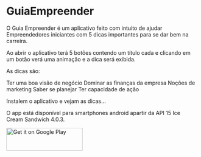 # GuiaEmpreender
 O Guia Empreender é um aplicativo feito com intuito de ajudar Empreendedores iniciantes com 5 dicas importantes para se dar bem na carreira.

 Ao abrir o aplicativo  terá 5 botões contendo um título cada e clicando em um botão verá uma animação e a dica será exibida.

 As dicas são:

Ter uma boa visão de negócio
Dominar as finanças da empresa
Noções de marketing
Saber se planejar
Ter capacidade de ação

 Instalem o aplicativo e vejam as dicas…

 O app está disponível para smartphones android apartir da API 15 Ice Cream Sandwich 4.0.3.
 
 <a href='https://play.google.com/store/apps/details?id=br.com.edrsantos.fivethings&utm_source=global_co&utm_medium=prtnr&utm_content=Mar2515&utm_campaign=PartBadge&pcampaignid=MKT-Other-global-all-co-prtnr-ap-PartBadge-Mar2515-1'><img width="200" height="60" alt='Get it on Google Play' src='https://play.google.com/intl/en_us/badges/images/apps/en-play-badge.png'/></a>
